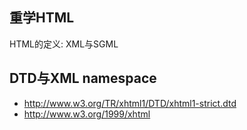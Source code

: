 ## 重学HTML

HTML的定义: XML与SGML

## DTD与XML namespace

- http://www.w3.org/TR/xhtml1/DTD/xhtml1-strict.dtd
- http://www.w3.org/1999/xhtml

